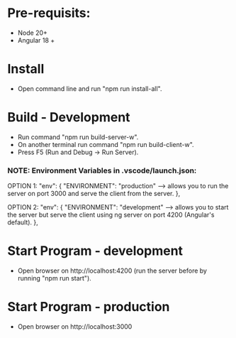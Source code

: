 # Pre-requisits:
* Node 20+
* Angular 18 +

# Install
* Open command line and run "npm run install-all".

# Build - Development
* Run command "npm run build-server-w".
* On another terminal run command "npm run build-client-w".
* Press F5 (Run and Debug -> Run Server).

### NOTE: Environment Variables in .vscode/launch.json:

OPTION 1:
"env": {
    "ENVIRONMENT": "production" --> allows you to run the server on port 3000 and serve the client from the server.
},

OPTION 2:
"env": {
    "ENVIRONMENT": "development" --> allows you to start the server but serve the client using ng server on port 4200 (Angular's default).
},

# Start Program - development
* Open browser on http://localhost:4200 (run the server before by running "npm run start").

# Start Program - production
* Open browser on http://localhost:3000
